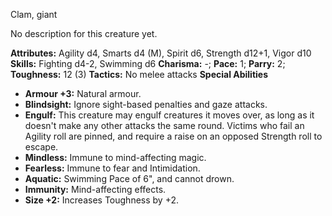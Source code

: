 Clam, giant

No description for this creature yet.

**Attributes:** Agility d4, Smarts d4 (M), Spirit d6, Strength d12+1,
Vigor d10
**Skills:** Fighting d4-2, Swimming d6
**Charisma:** -; **Pace:** 1; **Parry:** 2; **Toughness:** 12 (3)
**Tactics:** No melee attacks
**Special Abilities**
- **Armour +3:** Natural armour.
- **Blindsight:** Ignore sight-based penalties and gaze attacks.
- **Engulf:** This creature may engulf creatures it moves over, as long
as it doesn't make any other attacks the same round. Victims who fail
an Agility roll are pinned, and require a raise on an opposed Strength
roll to escape.
- **Mindless:** Immune to mind-affecting magic.
- **Fearless:** Immune to fear and Intimidation.
- **Aquatic:** Swimming Pace of 6", and cannot drown.
- **Immunity:** Mind-affecting effects.
- **Size +2:** Increases Toughness by +2.

